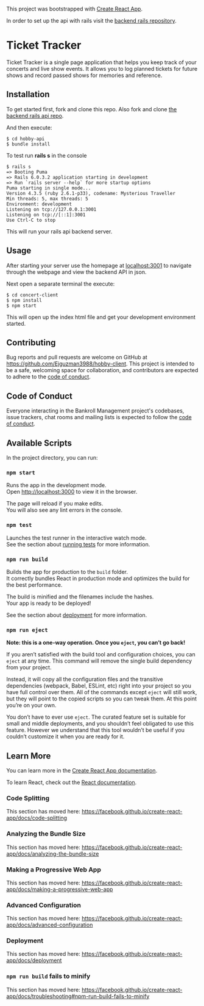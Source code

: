 This project was bootstrapped with [Create React App](https://github.com/facebook/create-react-app).

In order to set up the api with rails visit the [backend rails repository](https://github.com/mguachun/concert-api-backend.git).

# Ticket Tracker

Ticket Tracker is a single page application that helps you keep track of your concerts and live show events. It allows you to log planned tickets for future shows and record passed shows for memories and reference.

## Installation

To get started first, fork and clone this repo. Also fork and clone [the backend rails api repo](https://github.com/mguachun/concert-api-backend.git).

And then execute:

    $ cd hobby-api
    $ bundle install

To test run **rails s** in the console

    $ rails s
    => Booting Puma
    => Rails 6.0.3.2 application starting in development
    => Run `rails server --help` for more startup options
    Puma starting in single mode...
    Version 4.3.5 (ruby 2.6.1-p33), codename: Mysterious Traveller
    Min threads: 5, max threads: 5
    Environment: development
    Listening on tcp://127.0.0.1:3001
    Listening on tcp://[::1]:3001
    Use Ctrl-C to stop

This will run your rails api backend server.

## Usage

After starting your server use the homepage at [localhost:3001](http://localhost:3001) to navigate through the webpage and view the backend API in json.

Next open a separate terminal the execute:

    $ cd concert-client
    $ npm install
    $ npm start

This will open up the index html file and get your development environment started.


## Contributing

Bug reports and pull requests are welcome on GitHub at https://github.com/Ejguzman3988/hobby-client. This project is intended to be a safe, welcoming space for collaboration, and contributors are expected to adhere to the [code of conduct](https://github.com/Ejguzman3988/hobby-client/blob/master/CODE_OF_CONDUCT.md).


## Code of Conduct

Everyone interacting in the Bankroll Management project's codebases, issue trackers, chat rooms and mailing lists is expected to follow the [code of conduct](https://github.com/Ejguzman3988/hobby-client/blob/master/CODE_OF_CONDUCT.md).

## Available Scripts

In the project directory, you can run:

### `npm start`

Runs the app in the development mode.<br />
Open [http://localhost:3000](http://localhost:3000) to view it in the browser.

The page will reload if you make edits.<br />
You will also see any lint errors in the console.

### `npm test`

Launches the test runner in the interactive watch mode.<br />
See the section about [running tests](https://facebook.github.io/create-react-app/docs/running-tests) for more information.

### `npm run build`

Builds the app for production to the `build` folder.<br />
It correctly bundles React in production mode and optimizes the build for the best performance.

The build is minified and the filenames include the hashes.<br />
Your app is ready to be deployed!

See the section about [deployment](https://facebook.github.io/create-react-app/docs/deployment) for more information.

### `npm run eject`

**Note: this is a one-way operation. Once you `eject`, you can’t go back!**

If you aren’t satisfied with the build tool and configuration choices, you can `eject` at any time. This command will remove the single build dependency from your project.

Instead, it will copy all the configuration files and the transitive dependencies (webpack, Babel, ESLint, etc) right into your project so you have full control over them. All of the commands except `eject` will still work, but they will point to the copied scripts so you can tweak them. At this point you’re on your own.

You don’t have to ever use `eject`. The curated feature set is suitable for small and middle deployments, and you shouldn’t feel obligated to use this feature. However we understand that this tool wouldn’t be useful if you couldn’t customize it when you are ready for it.

## Learn More

You can learn more in the [Create React App documentation](https://facebook.github.io/create-react-app/docs/getting-started).

To learn React, check out the [React documentation](https://reactjs.org/).

### Code Splitting

This section has moved here: https://facebook.github.io/create-react-app/docs/code-splitting

### Analyzing the Bundle Size

This section has moved here: https://facebook.github.io/create-react-app/docs/analyzing-the-bundle-size

### Making a Progressive Web App

This section has moved here: https://facebook.github.io/create-react-app/docs/making-a-progressive-web-app

### Advanced Configuration

This section has moved here: https://facebook.github.io/create-react-app/docs/advanced-configuration

### Deployment

This section has moved here: https://facebook.github.io/create-react-app/docs/deployment

### `npm run build` fails to minify

This section has moved here: https://facebook.github.io/create-react-app/docs/troubleshooting#npm-run-build-fails-to-minify